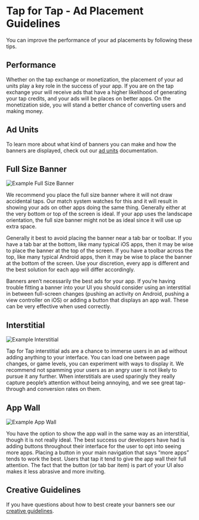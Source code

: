 # Tap for Tap - Ad Placement Guidelines

You can improve the performance of your ad placements by following these tips.

## Performance

Whether on the tap exchange or monetization, the placement of your ad units play a key role in the success of your app. If you are on the tap exchange your will receive ads that have a higher likelihood of generating your tap credits, and your ads will be places on better apps. On the monetization side, you will stand a better chance of converting users and making money.

## Ad Units

To learn more about what kind of banners you can make and how the banners are displayed, check out our [ad units](AdUnits) documentation.


## Full Size Banner

![Example  Full Size Banner](https://raw.github.com/tapfortap/Documentation/master/images/banner.png)

We recommend you place the full size banner where it will not draw accidental taps.  Our match system watches for this and it will result in showing your ads on other apps doing the same thing. Generally either at the very bottom or top of the screen is ideal. If your app uses the landscape orientation, the full size banner might not be as ideal since it will use up extra space.

Generally it best to avoid placing the banner near a tab bar or toolbar. If you have a tab bar at the bottom, like many typical iOS apps, then it may be wise to place the banner at the top of the screen. If you have a toolbar across the top, like many typical Android apps, then it may be wise to place the banner at the bottom of the screen. Use your discretion, every app is different and the best solution for each app will differ accordingly.

Banners aren’t necessarily the best ads for your app. If you’re having trouble fitting a banner into your UI you should consider using an interstitial in between full-screen changes (pushing an activity on Android, pushing a view controller on iOS) or adding a button that displays an app wall. These can be very effective when used correctly.

## Interstitial

![Example Interstitial](https://raw.github.com/tapfortap/Documentation/master/images/interstitial.png)

Tap for Tap interstitial ads are a chance to immerse users in an ad without adding anything to your interface. You can load one between page changes, or game levels, you can experiment with ways to display it. We recommend not spamming your users as an angry user is not likely to pursue it any further. When interstitials are used sparingly they really capture people’s attention without being annoying, and we see great tap-through and conversion rates on them.

## App Wall

![Example App Wall](https://raw.github.com/tapfortap/Documentation/master/images/appwall.png)

You have the option to show the app wall in the same way as an interstitial, though it is not really ideal.  The best success our developers have had is adding buttons throughout their interface for the user to opt into seeing more apps. Placing a button in your main navigation that says “more apps” tends to work the best. Users that tap it tend to give the app wall their full attention. The fact that the button (or tab bar item) is part of your UI also makes it less abrasive and more inviting.

## Creative Guidelines

If you have questions about how to best create your banners see our [creative guidelines](CreativeGuidelines).
